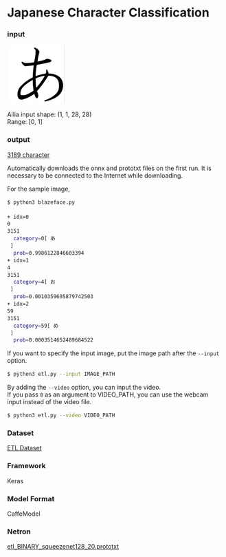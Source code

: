 # Japanese Character Classification

### input

![input_image](font.png)

Ailia input shape: (1, 1, 28, 28)  
Range: [0, 1]

### output

[3189 character](etl_BINARY_squeezenet128_20.txt)

Automatically downloads the onnx and prototxt files on the first run.
It is necessary to be connected to the Internet while downloading.

For the sample image,
``` bash
$ python3 blazeface.py 

+ idx=0
0
3151
  category=0[ あ
 ]
  prob=0.9986122846603394
+ idx=1
4
3151
  category=4[ お
 ]
  prob=0.0010359695879742503
+ idx=2
59
3151
  category=59[ め
 ]
  prob=0.0003514652489684522
```

If you want to specify the input image, put the image path after the `--input` option.  
```bash
$ python3 etl.py --input IMAGE_PATH
```

By adding the `--video` option, you can input the video.   
If you pass `0` as an argument to VIDEO_PATH, you can use the webcam input instead of the video file.
```bash
$ python3 etl.py --video VIDEO_PATH
```

### Dataset

[ETL Dataset](http://etlcdb.db.aist.go.jp/?lang=ja)

### Framework

Keras

### Model Format

CaffeModel

### Netron

[etl_BINARY_squeezenet128_20.prototxt](https://lutzroeder.github.io/netron/?url=https://storage.googleapis.com/ailia-models/etl/etl_BINARY_squeezenet128_20.prototxt)
